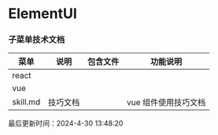 <!--
 * @Description: elementui组件使用规范
 * @Author: panrui
 * @Date: 2023-04-25 08:57:17
 * @LastEditTime: 2024-03-05 15:37:18
 * @LastEditors: prui
 * 不忘初心,不负梦想
-->

# ElementUI

### 子菜单技术文档

| 菜单     | 说明     | 包含文件 | 功能说明             |
| -------- | -------- | -------- | -------------------- |
| react    |          |          |                      |
| vue      |          |          |                      |
| skill.md | 技巧文档 |          | vue 组件使用技巧文档 |


最后更新时间：2024-4-30 13:48:20
